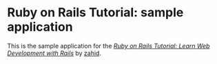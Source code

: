 # Ruby on Rails Tutorial: sample application

This is the sample application for the
[*Ruby on Rails Tutorial:
Learn Web Development with Rails*](http://www.railstutorial.org/)
by [zahid](http://www.zahid.com/).
